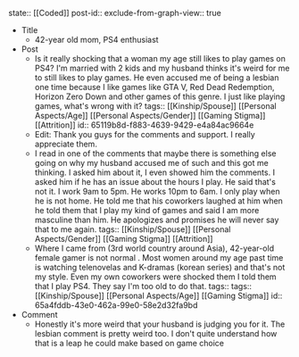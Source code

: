 state:: [[Coded]]
post-id::
exclude-from-graph-view:: true

- Title
	- 42-year old mom, PS4 enthusiast
- Post
	- Is it really shocking that a woman my age still likes to play games on PS4? I'm married with 2 kids and my husband thinks it's weird for me to still likes to play games. He even accused me of being a lesbian one time because I like games like GTA V, Red Dead Redemption, Horizon Zero Down and other games of this genre. I just like playing games, what's wrong with it?
	  tags:: [[Kinship/Spouse]] [[Personal Aspects/Age]] [[Personal Aspects/Gender]] [[Gaming Stigma]] [[Attrition]]
	  id:: 65119b8d-f883-4639-9429-e4a84ac9664e
	- Edit: Thank you guys for the comments and support. I really appreciate them.
	- I read in one of the comments that maybe there is something else going on why my husband accused me of such and this got me thinking. I asked him about it, I even showed him the comments. I asked him if he has an issue about the hours I play. He said that's not it. I work 9am to 5pm. He works 10pm to 6am. I only play when he is not home. He told me that his coworkers laughed at him when he told them that I play my kind of games and said I am more masculine than him. He apologizes and promises he will never say that to me again.
	  tags:: [[Kinship/Spouse]] [[Personal Aspects/Gender]] [[Gaming Stigma]] [[Attrition]]
	- Where I came from (3rd world country around Asia), 42-year-old female gamer is not normal . Most women around my age past time is watching telenovelas and K-dramas (korean series) and that's not my style. Even my own coworkers were shocked them I told them that I play PS4. They say I'm too old to do that.
	  tags:: tags:: [[Kinship/Spouse]] [[Personal Aspects/Age]] [[Gaming Stigma]]
	  id:: 65a4fddb-43e0-462a-99e0-58e2d32fa9bd
- Comment
	- Honestly it's more weird that your husband is judging you for it. The lesbian comment is pretty weird too. I don't quite understand how that is a leap he could make based on game choice